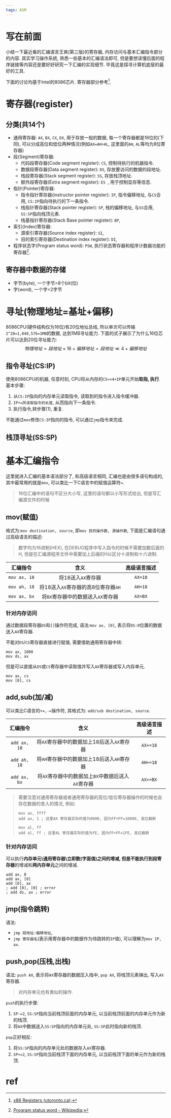 ```yaml
---
tags: ASM 
---
```


# 写在前面

小结一下最近看的汇编语言王爽(第三版)的寄存器, 内存访问与基本汇编指令部分的内容. 其实学习操作系统, 熟悉一些基本的汇编语法即可, 但是要想读懂后面的程序链接等内容还是要好好研究一下汇编的实现细节. 毕竟这是探寻计算机底层的最好的工具.

下面的讨论均基于Intel的8086芯片. 寄存器部分参考[^1].



# 寄存器(register)

## 分类(共14个)

-   通用寄存器: `AX`, `BX`, `CX`, `DX`, 用于存放一般的数据, 每一个寄存器都是16位的(下同), 可以分成高位和低位两种情况(例如`AX=AH+AL`, 这里面的`AH`, `AL`等均为8位寄存器)
-   段(Segment)寄存器:
    -   代码段寄存器(Code segment register): `CS`, 控制待执行的机器指令.
    -   数据段寄存器(Data segment register): `DS`, 存放要访问的数据的段地址.
    -   栈段寄存器(Stack segment register): `SS`, 存放栈顶地址.
    -   额外段寄存器(Extra segment register): `ES `, 用于控制显存等信息.
-   指针(Pointer)寄存器:
    -   指令指针寄存器(instructor pointer register): `IP`, 指令偏移地址, 与`CS`合用, `CS:IP`指向待执行的下一条指令.
    -   栈指针寄存器(Stack pointer register): `SP`, 栈的偏移地址, 与`SS`合用, `SS:SP`指向栈顶元素.
    -   栈基指针寄存器(Stack Base pointer register): `BP`, 
-   索引(Index)寄存器:
    -   源索引寄存器(Source index register): `SI`, 
    -   目的索引寄存器(Destination index register): `DI`, 
-   程序状态字(Program status word):  `PSW`, 执行状态寄存器和程序计数器功能的寄存器[^2].



## 寄存器中数据的存储

-   字节(byte), 一个字节=8个bit(位)
-   字(word), 一个字=2字节



# 寻址(物理地址=基址+偏移)

8086CPU(硬件结构仅为16位)有20位地址总线, 所以单次可以传输`2^20=1,048,576=1MB`的数据, 达到1MB寻址能力. 下面的式子展示了为什么16位芯片可以达到20位寻址能力:
$$
物理地址=段地址\times16+偏移地址=段地址\ll4+偏移地址
$$

## 指令寻址(CS:IP)

使用8086CPU的机器, 任意时刻, CPU将从内存的`CS<<4+IP`单元开始**取指, 执行**. 基本步骤:

1.   从`CS:IP`指向的内存单元读取指令, 读取到的指令进入指令缓冲器.
2.   `IP+=所读取指令的长度`, 从而指向下一条指令.
3.   执行指令,转步骤(1), 重复.

不能通过`mov`修改`CS:IP`指向的指令, 可以通过`jmp`指令来完成.



## 栈顶寻址(SS:SP)



# 基本汇编指令

这里就进入汇编的基本语法部分了, 和高级语言相同, 汇编也是由很多语句构成的, 其中最常用的就是`mov`, 可以类比一下C语言中的赋值运算符`=`.

>   16位汇编中的语句不区分大小写, 这里的语句都以小写形式给出, 但是写汇编源文件的时候

## mov(赋值)

格式为:`mov destination, source`, 即`mov 目的操作数, 源操作数`, 下面是汇编语句通过高级语言的描述:

>   数字均为16进制(HEX), 在DEBUG程序中写入指令的时候不需要加数后面的H, 但是在汇编源程序文件中需要加上后缀的H以区分十进制和十六进制.

|   汇编指令   |                含义                 | 高级语言描述 |
| :----------: | :---------------------------------: | :----------: |
| `mov ax, 18` |         将18送入`AX`寄存器          |   `AX=18`    |
| `mov ah, 18` | 将18送入`AX`寄存器的高8位寄存器`AH` |   `AH=18`    |
| `mov ax, bx` | 将`BX`寄存器中的数据送入`AX`寄存器  |   `AX=BX`    |

### 针对内存访问

通过数据段寄存器`DS`和`[]`操作符完成, 语法:`mov ax, [0]`, 表示将`DS:0`位置的数据送入`AX`寄存器.

不能对`DS`/`CS`寄存器直接进行赋值, 需要借助通用寄存器中转:

```assembly
mov ax, 1000
mov ds, ax
```

但是可以直接从`DS`或`CS`寄存器中读取值并写入`AX`寄存器或写入内存单元.

```assembly
mov ax, cs
mov [0], cs
```



## add,sub(加/减)

可以类比C语言的`+=,-=`操作符, 其格式为: `add/sub destination, source`.

|   汇编指令   |                        含义                        | 高级语言描述 |
| :----------: | :------------------------------------------------: | :----------: |
| `add ax, 18` |     将`AX`寄存器中的数据加上18后送入`AX`寄存器     |   `AX+=18`   |
| `add ah, 18` |     将`AH`寄存器中的数据加上18后送入`AH`寄存器     |   `AH+=18`   |
| `add ax, bx` | 将`AX`寄存器中的数据加上`BX`中数据后送入`AX`寄存器 |   `AX+=BX`   |

>   需要注意对通用寄存器或者通用寄存器的高位/低位寄存器操作的时候也会存在数据的舍入的情况, 例如:
>
>   ```assembly
>   mov ax, ffff
>   add ax, 1 ; 这里AX 寄存器实际的值为0000, 因为FF+FF=10000, 高位截断
>   
>   mov al, ff 
>   add al, ff ; 这里AL 寄存器实际的值为FE, 因为FF+FF=1FE, 高位截断
>   ```

### 针对内存访问

可以执行**内存单元\通用寄存器\立即数(字面值)**之间的增减, 但是不能执行**到段寄存器**的增减和**两内存单元**之间的增减.

```assembly
add ax, 8
add ax, [0]
add [0], ax
; add [0], [0] ; error
; add ds, ax ; error
```



## jmp(指令跳转)

语法:

-    `jmp 段地址:偏移地址`, 
-   `jmp 寄存器名`(表示用寄存器中的数据作为待跳转的`IP`值), 可以理解为`mov IP, ax`.



## push,pop(压栈,出栈)

语法: `push AX`, 表示将`AX`寄存器的数据压入栈中, `pop AX`, 将栈顶元素弹出, 写入`AX`寄存器.

>   对内存单元也有类似的操作.

`push`的执行步骤:

1.   `SP-=2`, `SS:SP`指向当前栈顶前面的内存单元, 以当前栈顶前面的内存单元作为新的栈顶.
2.   将`AX`中数据送入`SS:SP`指向的内存单元处, `SS:SP`此时指向新的栈顶.

`pop`正好相反:

1.   将`SS:SP`指向的内存单元处的数据存入`AX`寄存器.
2.   `SP+=2`, `SS:SP`指向当前栈顶下面的内存单元, 以当前栈顶下面的单元作为新的栈顶.







# ref

[^1]: [x86 Registers (utoronto.ca)](https://www.eecg.utoronto.ca/~amza/www.mindsec.com/files/x86regs.html);
[^2]:[Program status word - Wikipedia](https://en.wikipedia.org/wiki/Program_status_word);

